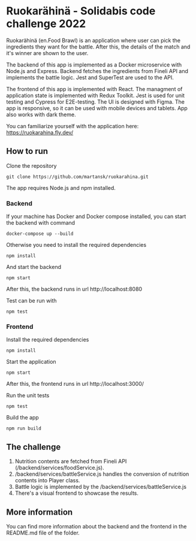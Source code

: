 # Ruokarähinä - Solidabis code challenge 2022
Ruokarähinä (en.Food Brawl) is an application where user can pick the ingredients they want for the battle. After this, the details of the match and it's winner are shown to the user.

The backend of this app is implemented as a Docker microservice with Node.js and Express. Backend fetches the ingredients from Fineli API and implements the battle logic. Jest and SuperTest are used to the API.

The frontend of this app is implemented with React. The managment of application state is implemented with Redux Toolkit. Jest is used for unit testing and Cypress for E2E-testing. The UI is designed with Figma. The app is responsive, so it can be used with mobile devices and tablets. App also works with dark theme.

You can familiarize yourself with the application here: https://ruokarahina.fly.dev/

## How to run

Clone the repository
```
git clone https://github.com/martansk/ruokarahina.git
```

The app requires Node.js and npm installed.


### Backend

If your machine has Docker and Docker compose installed, you can start the backend with command

```
docker-compose up --build
```

Otherwise you need to install the required dependencies
```
npm install
```

And start the backend
```
npm start
```

After this, the backend runs in url http://localhost:8080

Test can be run with
```
npm test
```

### Frontend

Install the required dependencies
```
npm install
```

Start the application
```
npm start
```

After this, the frontend runs in url http://localhost:3000/

Run the unit tests
```
npm test
```

Build the app
```
npm run build
```

## The challenge
1. Nutrition contents are fetched from Fineli API (/backend/services/foodService.js).
2. /backend/services/battleService.js handles the conversion of nutrition contents into Player class.
3. Battle logic is implemented by the /backend/services/battleService.js
4. There's a visual frontend to showcase the results.

## More information
You can find more information about the backend and the frontend in the README.md file of the folder.